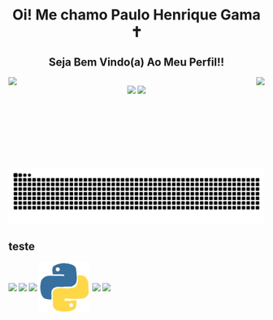 <div align="center" >
 <h1>Oi! Me chamo Paulo Henrique Gama ✝️</h1>
 
 <h2>Seja Bem Vindo(a) Ao Meu Perfil!!</h2>

  <a href="https://github.com/paulohenriquegama">
    <img height="180em"  align="left" src="https://github-readme-stats.vercel.app/api?username=paulohenriquegama&theme=gotham&show_icons=true"/>
    <img height="180em"  align="right" src="https://github-readme-stats.vercel.app/api/top-langs/?username=paulohenriquegama&&layout=compact&hide=shell&theme=gotham"/>
    
</div>
 <br>
<div  align="center"> 
  <a href="https://www.instagram.com/paulohenriquegama/" target="_blank"><img src="https://img.shields.io/badge/-Instagram-%23E4405F?style=for-the-badge&logo=instagram&logoColor=white" target="_blank"></a>
  <a href="https://www.linkedin.com/in/paulohenriquegama/" target="_blank"><img src="https://img.shields.io/badge/-LinkedIn-%230077B5?style=for-the-badge&logo=linkedin&logoColor=white" target="_blank"></a> 
  
 
  ![Snake animation](https://github.com/paulohenriquegama/paulohenriquegama/blob/output/github-contribution-grid-snake.svg)
 
</div>
 
 <h2> teste</h2>
  
<div>
   <img height="100em"  align="center" src="https://onepatch.com/wp-content/uploads/2020/03/HTML_CIRCLE.gif"/>
   <img height="100em"  align="center" src="https://onepatch.com/wp-content/uploads/2020/03/CSS_CIRCLE.gif"/>
   <img height="100em"  align="center" src="https://campuscode-site.s3-sa-east-1.amazonaws.com/newsletter/js_logoanimado_small.gif"/>
   <img height="100em"  align="center" src="https://raw.githubusercontent.com/beingabeer/beingabeer/master/logo/python3.gif"/>
   <img height="100em"  align="center" src="https://onepatch.com/wp-content/uploads/2020/03/NODEJS_CIRCLE.gif"/>
  
   <img height="100em"  align="center" src="https://reactjs-gdg.henriquetavares.com/images/reactjs.gif"/>
</div> 
  
<!--
**paulohenriquegama/paulohenriquegama** is a ✨ _special_ ✨ repository because its `README.md` (this file) appears on your GitHub profile.

Here are some ideas to get you started:

- 🔭 I’m currently working on ...
- 🌱 I’m currently learning ...
- 👯 I’m looking to collaborate on ...
- 🤔 I’m looking for help with ...
- 💬 Ask me about ...
- 📫 How to reach me: ...
- 😄 Pronouns: ...
- ⚡ Fun fact: ...
-->
